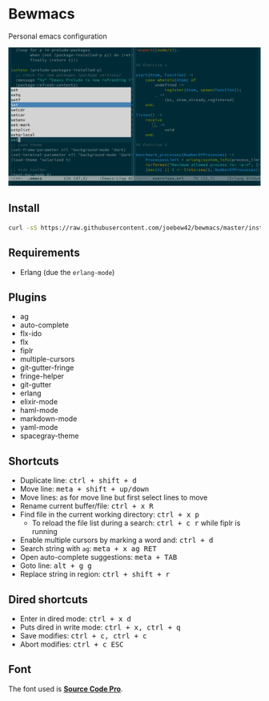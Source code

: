 # Bewmacs

Personal emacs configuration

![bewmacs screenshot](/assets/screen.png?raw=true)

## Install

```sh
curl -sS https://raw.githubusercontent.com/joebew42/bewmacs/master/install.sh | bash
```

## Requirements

 - Erlang (due the `erlang-mode`)

## Plugins

- ag
- auto-complete
- flx-ido
- flx
- fiplr
- multiple-cursors
- git-gutter-fringe
- fringe-helper
- git-gutter
- erlang
- elixir-mode
- haml-mode
- markdown-mode
- yaml-mode
- spacegray-theme

## Shortcuts

- Duplicate line: <kbd>ctrl + shift + d</kbd>
- Move line: <kbd>meta + shift + up/down</kbd>
- Move lines: as for move line but first select lines to move
- Rename current buffer/file: <kbd>ctrl + x R</kbd>
- Find file in the current working directory: <kbd>ctrl + x p</kbd>
  - To reload the file list during a search: <kbd>ctrl + c r</kbd> while fiplr is running
- Enable multiple cursors by marking a word and: <kbd>ctrl + d</kbd>
- Search string with `ag`: <kbd>meta + x ag RET</kbd>
- Open auto-complete suggestions: <kbd>meta + TAB</kbd>
- Goto line: <kbd>alt + g g</kbd>
- Replace string in region: <kbd>ctrl + shift + r</kbd>

## Dired shortcuts

- Enter in dired mode: <kbd>ctrl + x d</kbd>
- Puts dired in write mode: <kbd>ctrl + x, ctrl + q</kbd>
- Save modifies: <kbd>ctrl + c, ctrl + c</kbd>
- Abort modifies: <kbd>ctrl + c ESC</kbd>

## Font

The font used is [__Source Code Pro__](https://github.com/adobe-fonts/source-code-pro).
